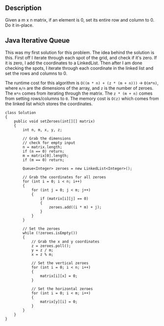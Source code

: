 ## Description

Given a m x n matrix, if an element is 0, set its entire row and column to 0. Do it in-place.

## Java Iterative Queue

This was my first solution for this problem. The idea behind the solution is this. First off I iterate through each spot of the grid, and check if it's zero. If it is zero, I add the coordinates to a LinkedList. Then after I am done checking the spots, I iterate through each coordinate in the linked list and set the rows and columns to 0.

The runtime cost for this algorithm is `O((m * n) + (z * (m + n)))` -> `O(m*n)`, where `m/n` are the dimensions of the array, and `z` is the number of zeroes. The `m*n` comes from iterating through the matrix. The `z * (m + n)` comes from setting rows/columns to `0`. The memory cost is `O(z)` which comes from the linked list which stores the coordinates.

```
class Solution 
{
    public void setZeroes(int[][] matrix) 
    {
        int n, m, x, y, z;
        
        // Grab the dimensions
        // check for empty input
        n = matrix.length;
        if (n == 0) return;
        m = matrix[0].length;
        if (m == 0) return;
        
        Queue<Integer> zeroes = new LinkedList<Integer>();
        
        // Grab the coordinates for all zeroes
        for (int i = 0; i < n; i++)
        {
            for (int j = 0; j < m; j++)
            {
                if (matrix[i][j] == 0)
                {
                    zeroes.add((i * m) + j);
                }
            }
        }
        
        // Set the zeroes
        while (!zeroes.isEmpty())
        {
            // Grab the x and y coordinates
            z = zeroes.poll();
            y = z / m;
            x = z % m;
            
            // Set the vertical zeroes
            for (int i = 0; i < n; i++)
            {
                matrix[i][x] = 0;
            }
            
            // Set the horizontal zeroes
            for (int i = 0; i < m; i++)
            {
                matrix[y][i] = 0;                
            }
        }
    }
}
```